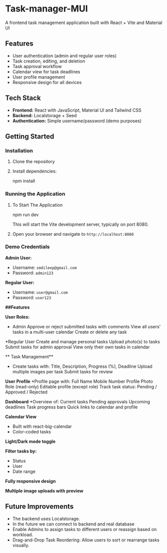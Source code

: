 # Task-manager-MUI

A frontend task management application built with React + Vite and Material UI

## Features

* User authentication (admin and regular user roles)
* Task creation, editing, and deletion
* Task approval workflow
* Calendar view for task deadlines
* User profile management
* Responsive design for all devices

## Tech Stack

* **Frontend:** React with JavaScript, Material UI and Tailwind CSS
* **Backend:** Localstorage + Seed
* **Authentication:** Simple username/password (demo purposes)

## Getting Started

### Installation

1.  Clone the repository
2.  Install dependencies:

    npm install
   

### Running the Application

1. To Start The Application

    npm run dev

    This will start the Vite development server, typically on port 8080.
3.  Open your browser and navigate to `http://localhost:8080`

### Demo Credentials

**Admin User:**

* Username: `smdileep@gmail.com`
* Password: `admin123`

**Regular User:**

* Username: `user@gmail.com`
* Password: `user123`


**##Features**

**User Roles:**
* Admin
Approve or reject submitted tasks with comments
View all users' tasks in a multi-user calendar
Create or delete any task

*Regular User
Create and manage personal tasks
Upload photo(s) to tasks
Submit tasks for admin approval
View only their own tasks in calendar

** Task Management**
* Create tasks with:
Title, Description, Progress (%), Deadline
Upload multiple images per task
Submit tasks for review

**User Profile**
*Profile page with:
Full Name
Mobile Number
Profile Photo
Role (read-only)
Editable profile (except role)
Track task status: Pending / Approved / Rejected

**Dashboard**
*Overview of:
Current tasks
Pending approvals
Upcoming deadlines
Task progress bars
Quick links to calendar and profile

**Calendar View**
* Built with react-big-calendar
* Color-coded tasks


**Light/Dark mode toggle**

**Filter tasks by:**
* Status
* User
* Date range

**Fully responsive design**

**Multiple image uploads with preview**



## Future Improvements

* The backend uses Localstorage.
* In the future we can connect to backend and real database
* Enable Admins to assign tasks to different users or reassign based on workload.
* Drag-and-Drop Task Reordering: Allow users to sort or rearrange tasks visually.
